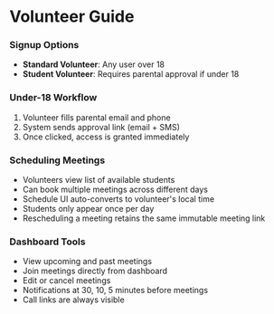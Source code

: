 # Volunteer Guide

### Signup Options

- **Standard Volunteer**: Any user over 18
- **Student Volunteer**: Requires parental approval if under 18

### Under-18 Workflow

1. Volunteer fills parental email and phone
2. System sends approval link (email + SMS)
3. Once clicked, access is granted immediately

### Scheduling Meetings

- Volunteers view list of available students
- Can book multiple meetings across different days
- Schedule UI auto-converts to volunteer's local time
- Students only appear once per day
- Rescheduling a meeting retains the same immutable meeting link

### Dashboard Tools

- View upcoming and past meetings
- Join meetings directly from dashboard
- Edit or cancel meetings
- Notifications at 30, 10, 5 minutes before meetings
- Call links are always visible
